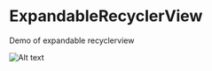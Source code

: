 # ExpandableRecyclerView
Demo of expandable recyclerview

![Alt text](/screenshots.png?raw=true "Expandable Recyclerview")
